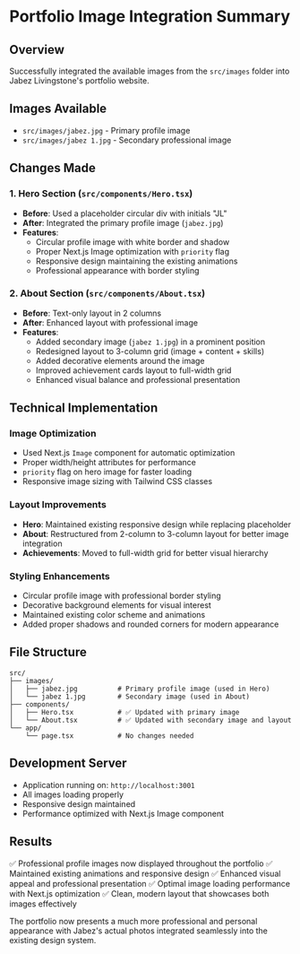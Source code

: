 # Portfolio Image Integration Summary

## Overview
Successfully integrated the available images from the `src/images` folder into Jabez Livingstone's portfolio website.

## Images Available
- `src/images/jabez.jpg` - Primary profile image
- `src/images/jabez 1.jpg` - Secondary professional image

## Changes Made

### 1. Hero Section (`src/components/Hero.tsx`)
- **Before**: Used a placeholder circular div with initials "JL"
- **After**: Integrated the primary profile image (`jabez.jpg`)
- **Features**:
  - Circular profile image with white border and shadow
  - Proper Next.js Image optimization with `priority` flag
  - Responsive design maintaining the existing animations
  - Professional appearance with border styling

### 2. About Section (`src/components/About.tsx`)
- **Before**: Text-only layout in 2 columns
- **After**: Enhanced layout with professional image
- **Features**:
  - Added secondary image (`jabez 1.jpg`) in a prominent position
  - Redesigned layout to 3-column grid (image + content + skills)
  - Added decorative elements around the image
  - Improved achievement cards layout to full-width grid
  - Enhanced visual balance and professional presentation

## Technical Implementation

### Image Optimization
- Used Next.js `Image` component for automatic optimization
- Proper width/height attributes for performance
- `priority` flag on hero image for faster loading
- Responsive image sizing with Tailwind CSS classes

### Layout Improvements
- **Hero**: Maintained existing responsive design while replacing placeholder
- **About**: Restructured from 2-column to 3-column layout for better image integration
- **Achievements**: Moved to full-width grid for better visual hierarchy

### Styling Enhancements
- Circular profile image with professional border styling
- Decorative background elements for visual interest
- Maintained existing color scheme and animations
- Added proper shadows and rounded corners for modern appearance

## File Structure
```
src/
├── images/
│   ├── jabez.jpg          # Primary profile image (used in Hero)
│   └── jabez 1.jpg        # Secondary image (used in About)
├── components/
│   ├── Hero.tsx           # ✅ Updated with primary image
│   └── About.tsx          # ✅ Updated with secondary image and layout
└── app/
    └── page.tsx           # No changes needed
```

## Development Server
- Application running on: `http://localhost:3001`
- All images loading properly
- Responsive design maintained
- Performance optimized with Next.js Image component

## Results
✅ Professional profile images now displayed throughout the portfolio
✅ Maintained existing animations and responsive design
✅ Enhanced visual appeal and professional presentation
✅ Optimal image loading performance with Next.js optimization
✅ Clean, modern layout that showcases both images effectively

The portfolio now presents a much more professional and personal appearance with Jabez's actual photos integrated seamlessly into the existing design system.